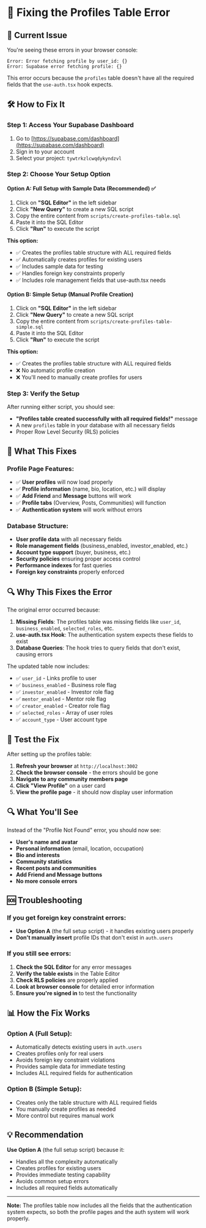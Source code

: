 # 🔧 Fixing the Profiles Table Error

## 🚨 **Current Issue**

You're seeing these errors in your browser console:
```
Error: Error fetching profile by user_id: {}
Error: Supabase error fetching profile: {}
```

This error occurs because the `profiles` table doesn't have all the required fields that the `use-auth.tsx` hook expects.

## 🛠️ **How to Fix It**

### **Step 1: Access Your Supabase Dashboard**
1. Go to [https://supabase.com/dashboard](https://supabase.com/dashboard)
2. Sign in to your account
3. Select your project: `tywtrkzlcwqdykyndzvl`

### **Step 2: Choose Your Setup Option**

#### **Option A: Full Setup with Sample Data (Recommended)** ✅
1. Click on **"SQL Editor"** in the left sidebar
2. Click **"New Query"** to create a new SQL script
3. Copy the entire content from `scripts/create-profiles-table.sql`
4. Paste it into the SQL Editor
5. Click **"Run"** to execute the script

**This option:**
- ✅ Creates the profiles table structure with ALL required fields
- ✅ Automatically creates profiles for existing users
- ✅ Includes sample data for testing
- ✅ Handles foreign key constraints properly
- ✅ Includes role management fields that use-auth.tsx needs

#### **Option B: Simple Setup (Manual Profile Creation)**
1. Click on **"SQL Editor"** in the left sidebar
2. Click **"New Query"** to create a new SQL script
3. Copy the entire content from `scripts/create-profiles-table-simple.sql`
4. Paste it into the SQL Editor
5. Click **"Run"** to execute the script

**This option:**
- ✅ Creates the profiles table structure with ALL required fields
- ❌ No automatic profile creation
- ❌ You'll need to manually create profiles for users

### **Step 3: Verify the Setup**
After running either script, you should see:
- **"Profiles table created successfully with all required fields!"** message
- A new `profiles` table in your database with all necessary fields
- Proper Row Level Security (RLS) policies

## 🎯 **What This Fixes**

### **Profile Page Features:**
- ✅ **User profiles** will now load properly
- ✅ **Profile information** (name, bio, location, etc.) will display
- ✅ **Add Friend** and **Message** buttons will work
- ✅ **Profile tabs** (Overview, Posts, Communities) will function
- ✅ **Authentication system** will work without errors

### **Database Structure:**
- **User profile data** with all necessary fields
- **Role management fields** (business_enabled, investor_enabled, etc.)
- **Account type support** (buyer, business, etc.)
- **Security policies** ensuring proper access control
- **Performance indexes** for fast queries
- **Foreign key constraints** properly enforced

## 🔍 **Why This Fixes the Error**

The original error occurred because:

1. **Missing Fields**: The profiles table was missing fields like `user_id`, `business_enabled`, `selected_roles`, etc.
2. **use-auth.tsx Hook**: The authentication system expects these fields to exist
3. **Database Queries**: The hook tries to query fields that don't exist, causing errors

The updated table now includes:
- ✅ `user_id` - Links profile to user
- ✅ `business_enabled` - Business role flag
- ✅ `investor_enabled` - Investor role flag  
- ✅ `mentor_enabled` - Mentor role flag
- ✅ `creator_enabled` - Creator role flag
- ✅ `selected_roles` - Array of user roles
- ✅ `account_type` - User account type

## 🧪 **Test the Fix**

After setting up the profiles table:

1. **Refresh your browser** at `http://localhost:3002`
2. **Check the browser console** - the errors should be gone
3. **Navigate to any community members page**
4. **Click "View Profile"** on a user card
5. **View the profile page** - it should now display user information

## 🔍 **What You'll See**

Instead of the "Profile Not Found" error, you should now see:

- **User's name and avatar**
- **Personal information** (email, location, occupation)
- **Bio and interests**
- **Community statistics**
- **Recent posts and communities**
- **Add Friend and Message buttons**
- **No more console errors**

## 🆘 **Troubleshooting**

### **If you get foreign key constraint errors:**
- **Use Option A** (the full setup script) - it handles existing users properly
- **Don't manually insert** profile IDs that don't exist in `auth.users`

### **If you still see errors:**
1. **Check the SQL Editor** for any error messages
2. **Verify the table exists** in the Table Editor
3. **Check RLS policies** are properly applied
4. **Look at browser console** for detailed error information
5. **Ensure you're signed in** to test the functionality

## 📊 **How the Fix Works**

### **Option A (Full Setup):**
- Automatically detects existing users in `auth.users`
- Creates profiles only for real users
- Avoids foreign key constraint violations
- Provides sample data for immediate testing
- Includes ALL required fields for authentication

### **Option B (Simple Setup):**
- Creates only the table structure with ALL required fields
- You manually create profiles as needed
- More control but requires manual work

## 💡 **Recommendation**

**Use Option A** (the full setup script) because it:
- Handles all the complexity automatically
- Creates profiles for existing users
- Provides immediate testing capability
- Avoids common setup errors
- Includes all required fields automatically

---

**Note:** The profiles table now includes all the fields that the authentication system expects, so both the profile pages and the auth system will work properly.
